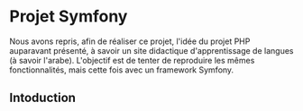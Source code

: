 # Projet Symfony

Nous avons repris, afin de réaliser ce projet, l'idée du projet PHP auparavant présenté, à savoir un site didactique d'apprentissage de langues (à savoir l'arabe). L'objectif est de tenter de reproduire les mêmes fonctionnalités, mais cette fois avec un framework Symfony.

## Intoduction

